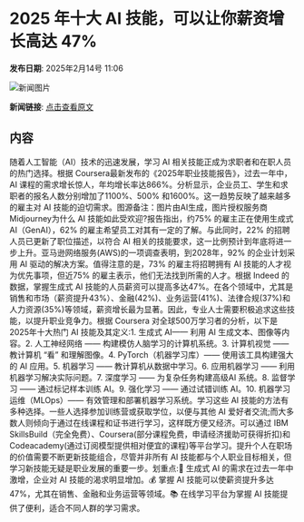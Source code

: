 # ​2025 年十大 AI 技能，可以让你薪资增长高达 47%

**发布日期**: 2025年2月14号 11:06

![新闻图片](https://pic.chinaz.com/picmap/202308211451227019_1.jpg)

**新闻链接**: [点击查看原文](https://www.aibase.com/zh/news/15376)

## 内容

随着人工智能（AI）技术的迅速发展，学习 AI 相关技能正成为求职者和在职人员的热门选择。根据 Coursera最新发布的《2025年职业技能报告》，过去一年中，AI 课程的需求增长惊人，年均增长率达866%。分析显示，企业员工、学生和求职者的报名人数分别增加了1100%、500% 和1600%。这一趋势反映了越来越多的雇主对 AI 技能的迫切需求。图源备注：图片由AI生成，图片授权服务商Midjourney为什么 AI 技能如此受欢迎?报告指出，约75% 的雇主正在使用生成式 AI（GenAI），62% 的雇主希望员工对其有一定的了解。与此同时，22% 的招聘人员已更新了职位描述，以符合 AI 相关的技能要求，这一比例预计到年底将进一步上升。亚马逊网络服务(AWS)的一项调查表明，到2028年，92% 的企业计划采用 AI 驱动的解决方案。值得注意的是，73% 的雇主将招聘拥有 AI 技能的人才视为优先事项，但近75% 的雇主表示，他们无法找到所需的人才。根据 Indeed 的数据，掌握生成式 AI 技能的人员薪资可以提高多达47%。在各个领域中，尤其是销售和市场（薪资提升43%）、金融(42%)、业务运营(41%)、法律合规(37%)和人力资源(35%)等领域，薪资增长最为显著。因此，专业人士需要积极追求这些技能，以提升职业竞争力。根据 Coursera 对全球500万学习者的分析，以下是2025年十大热门 AI 技能及其定义:1. 生成式 AI—— 利用 AI 生成文本、图像等内容。2. 人工神经网络 —— 构建模仿人脑学习的计算机系统。3. 计算机视觉 —— 教计算机 “看” 和理解图像。4. PyTorch（机器学习库）—— 使用该工具构建强大的 AI 应用。5. 机器学习 —— 教计算机从数据中学习。6. 应用机器学习 —— 利用机器学习解决实际问题。7. 深度学习 —— 为复杂任务构建高级AI 系统。8. 监督学习 —— 通过标记样本训练 AI。9. 强化学习 —— 通过试错训练 AI。10. 机器学习运维（MLOps）—— 有效管理和部署机器学习系统。学习这些 AI 技能的方法有多种选择。一些人选择参加训练营或获取学位，以便与其他 AI 爱好者交流;而大多数人则倾向于通过在线课程和证书进行学习，这样既方便又经济。可以通过 IBM SkillsBuild（完全免费）、Coursera(部分课程免费，申请经济援助可获得折扣)和 Codeacademy(通过订阅模型提供相对便宜的课程)等平台学习。提升个人在职场的价值需要不断更新技能组合，尽管并非所有 AI 技能都与个人职业目标相关，但学习新技能无疑是职业发展的重要一步。划重点:🌟 生成式 AI 的需求在过去一年中激增，企业对 AI 技能的渴求明显增加。💰 掌握 AI 技能可以使薪资提升多达47%，尤其在销售、金融和业务运营等领域。📚 在线学习平台为掌握 AI 技能提供了便利，适合不同人群的学习需求。
